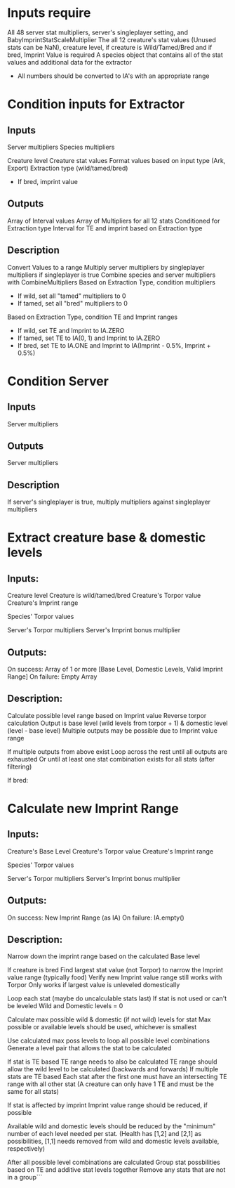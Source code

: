 # Inputs require

All 48 server stat multipliers, server's singleplayer setting, and BabyImprintStatScaleMultiplier
The all 12 creature's stat values (Unused stats can be NaN), creature level, if creature is Wild/Tamed/Bred
and if bred, Imprint Value is required
A species object that contains all of the stat values and additional data for the extractor

-   All numbers should be converted to IA's with an appropriate range

# Condition inputs for Extractor

## Inputs

Server multipliers
Species multipliers

Creature level
Creature stat values
Format values based on input type (Ark, Export)
Extraction type (wild/tamed/bred)

-   If bred, imprint value

## Outputs

Array of Interval values
Array of Multipliers for all 12 stats
Conditioned for Extraction type
Interval for TE and imprint based on Extraction type

## Description

Convert Values to a range
Multiply server multipliers by singleplayer multipliers if singleplayer is true
Combine species and server multipliers with CombineMultipliers
Based on Extraction Type, condition multipliers

-   If wild, set all "tamed" multipliers to 0
-   If tamed, set all "bred" multipliers to 0

Based on Extraction Type, condition TE and Imprint ranges

-   If wild, set TE and Imprint to IA.ZERO
-   If tamed, set TE to IA(0, 1) and Imprint to IA.ZERO
-   If bred, set TE to IA.ONE and Imprint to IA(Imprint - 0.5%, Imprint + 0.5%)

# Condition Server

## Inputs

Server multipliers

## Outputs

Server multipliers

## Description

If server's singleplayer is true, multiply multipliers against singleplayer multipliers

# Extract creature base & domestic levels

## Inputs:

Creature level
Creature is wild/tamed/bred
Creature's Torpor value
Creature's Imprint range

Species' Torpor values

Server's Torpor multipliers
Server's Imprint bonus multiplier

## Outputs:

On success:
Array of 1 or more [Base Level, Domestic Levels, Valid Imprint Range]
On failure:
Empty Array

## Description:

Calculate possible level range based on Imprint value
Reverse torpor calculation
Output is base level (wild levels from torpor + 1) & domestic level (level - base level)
Multiple outputs may be possible due to Imprint value range

If multiple outputs from above exist
Loop across the rest until all outputs are exhausted
Or until at least one stat combination exists for all stats (after filtering)

If bred:

# Calculate new Imprint Range

## Inputs:

Creature's Base Level
Creature's Torpor value
Creature's Imprint range

Species' Torpor values

Server's Torpor multipliers
Server's Imprint bonus multiplier

## Outputs:

On success:
New Imprint Range (as IA)
On failure:
IA.empty()

## Description:

Narrow down the imprint range based on the calculated Base level

If creature is bred
Find largest stat value (not Torpor) to narrow the Imprint value range (typically food)
Verify new Imprint value range still works with Torpor
Only works if largest value is unleveled domestically

Loop each stat (maybe do uncalculable stats last)
If stat is not used or can't be leveled
Wild and Domestic levels = 0

Calculate max possible wild & domestic (if not wild) levels for stat
Max possible or available levels should be used, whichever is smallest

Use calculated max poss levels to loop all possible level combinations
Generate a level pair that allows the stat to be calculated

If stat is TE based
TE range needs to also be calculated
TE range should allow the wild level to be calculated (backwards and forwards)
If multiple stats are TE based
Each stat after the first one must have an intersecting TE range with all other
stat (A creature can only have 1 TE and must be the same for all stats)

If stat is affected by imprint
Imprint value range should be reduced, if possible

Available wild and domestic levels should be reduced by the "minimum" number of each
level needed per stat. (Health has [1,2] and [2,1] as possibilities, [1,1] needs
removed from wild and domestic levels available, respectively)

After all possible level combinations are calculated
Group stat possbilities based on TE and additive stat levels together
Remove any stats that are not in a group```

